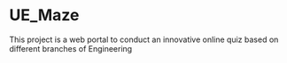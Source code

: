 # UE_Maze
This project is a web portal to conduct an innovative online quiz based on different branches of Engineering
